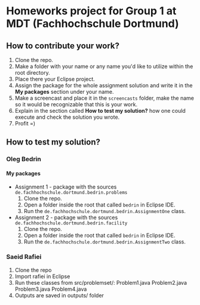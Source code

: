 # Homeworks project for Group 1 at MDT (Fachhochschule Dortmund)

## How to contribute your work?

1) Clone the repo.
2) Make a folder with your name or any name you'd like to utilize within the root directory.
3) Place there your Eclipse project.
4) Assign the package for the whole assignment solution and write it in the **My packages** section under your name. 
5) Make a screencast and place it in the `screencasts` folder, make the name so it would be recognizable that this is your work.
6) Explain in the section called **How to test my solution?** how one could execute and check the solution you wrote.
7) Profit =)

## How to test my solution?

### Oleg Bedrin

#### My packages

* Assignment 1 - package with the sources `de.fachhochschule.dortmund.bedrin.problems`
  1) Clone the repo.
  2) Open a folder inside the root that called `bedrin` in Eclipse IDE.
  3) Run the `de.fachhochschule.dortmund.bedrin.AssignmentOne` class.
* Assignment 2 - package with the sources `de.fachhochschule.dortmund.bedrin.facility`
  1) Clone the repo.
  2) Open a folder inside the root that called `bedrin` in Eclipse IDE.
  3) Run the `de.fachhochschule.dortmund.bedrin.AssignmentTwo` class.

### Saeid Rafiei
1) Clone the repo
2) Import rafiei in Eclipse
3) Run these classes from src/problemset/:
	Problem1.java
	Problem2.java
	Problem3.java
	Problem4.java
4) Outputs are saved in outputs/ folder
